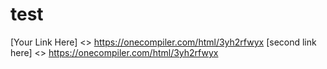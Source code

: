 # test
[Your Link Here] <> https://onecompiler.com/html/3yh2rfwyx
[second link here] <> https://onecompiler.com/html/3yh2rfwyx

